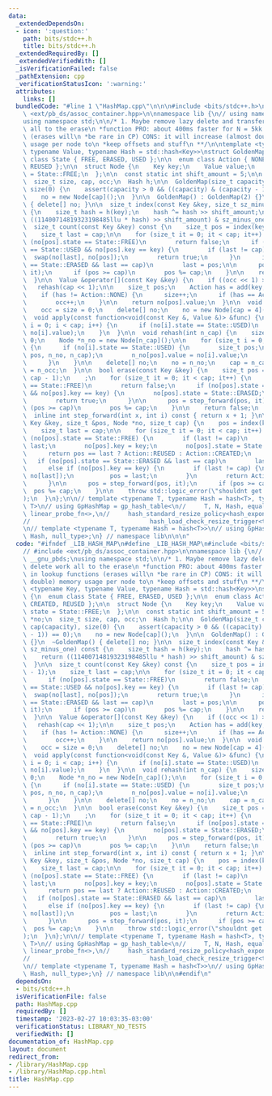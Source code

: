 ```yaml
---
data:
  _extendedDependsOn:
  - icon: ':question:'
    path: bits/stdc++.h
    title: bits/stdc++.h
  _extendedRequiredBy: []
  _extendedVerifiedWith: []
  _isVerificationFailed: false
  _pathExtension: cpp
  _verificationStatusIcon: ':warning:'
  attributes:
    links: []
  bundledCode: "#line 1 \"HashMap.cpp\"\n\n\n#include <bits/stdc++.h>\n// #include\
    \ <ext/pb_ds/assoc_container.hpp>\n\nnamespace lib {\n// using namespace __gnu_pbds;\n\
    using namespace std;\n\n/* 1. Maybe remove lazy delete and transfer delete work\
    \ all to the erase\n *function PRO: about 400ms faster for N = 5kk in lookup functions\
    \ (erases will\n *be rare in CP) CONS: it will increase (almost double) memory\
    \ usage per node to\n *keep offsets and stuff\n **/\n\ntemplate <typename Key,\
    \ typename Value, typename Hash = std::hash<Key>>\nstruct GoldenMap {\n  enum\
    \ class State { FREE, ERASED, USED };\n\n  enum class Action { NONE, CREATED,\
    \ REUSED };\n\n  struct Node {\n    Key key;\n    Value value;\n    State state\
    \ = State::FREE;\n  };\n\n  const static int shift_amount = 5;\n\n  Node *no;\n\
    \  size_t size, cap, occ;\n  Hash h;\n\n  GoldenMap(size_t capacity) : cap(capacity),\
    \ size(0) {\n    assert(capacity > 0 && ((capacity) & (capacity - 1)) == 0);\n\
    \    no = new Node[cap]();\n  }\n\n  GoldenMap() : GoldenMap(2) {}\n  ~GoldenMap()\
    \ { delete[] no; }\n\n  size_t index(const Key &key, size_t sz_minus_one) const\
    \ {\n    size_t hash = h(key);\n    hash ^= hash >> shift_amount;\n    return\
    \ ((11400714819323198485llu * hash) >> shift_amount) & sz_minus_one;\n  }\n\n\
    \  size_t count(const Key &key) const {\n    size_t pos = index(key, cap - 1);\n\
    \    size_t last = cap;\n\n    for (size_t it = 0; it < cap; it++) {\n      if\
    \ (no[pos].state == State::FREE)\n        return false;\n      if (no[pos].state\
    \ == State::USED && no[pos].key == key) {\n        if (last != cap)\n        \
    \  swap(no[last], no[pos]);\n        return true;\n      }\n      if (no[pos].state\
    \ == State::ERASED && last == cap)\n        last = pos;\n\n      pos = step_forward(pos,\
    \ it);\n      if (pos >= cap)\n        pos %= cap;\n    }\n\n    return false;\n\
    \  }\n\n  Value &operator[](const Key &key) {\n    if ((occ << 1) > cap)\n   \
    \   rehash(cap << 1);\n\n    size_t pos;\n    Action has = add(key, pos, no, cap);\n\
    \    if (has != Action::NONE) {\n      size++;\n      if (has == Action::CREATED)\n\
    \        occ++;\n    }\n\n    return no[pos].value;\n  }\n\n  void clear() {\n\
    \    occ = size = 0;\n    delete[] no;\n    no = new Node[cap = 4]();\n  }\n\n\
    \  void apply(const function<void(const Key &, Value &)> &func) {\n    for (size_t\
    \ i = 0; i < cap; i++) {\n      if (no[i].state == State::USED)\n        func(no[i].key,\
    \ no[i].value);\n    }\n  }\n\n  void rehash(int n_cap) {\n    size_t n_occ =\
    \ 0;\n    Node *n_no = new Node[n_cap]();\n\n    for (size_t i = 0; i < cap; i++)\
    \ {\n      if (no[i].state == State::USED) {\n        size_t pos;\n        add(no[i].key,\
    \ pos, n_no, n_cap);\n        n_no[pos].value = no[i].value;\n        n_occ++;\n\
    \      }\n    }\n\n    delete[] no;\n    no = n_no;\n    cap = n_cap;\n    occ\
    \ = n_occ;\n  }\n\n  bool erase(const Key &key) {\n    size_t pos = index(key,\
    \ cap - 1);\n    ;\n    for (size_t it = 0; it < cap; it++) {\n      if (no[pos].state\
    \ == State::FREE)\n        return false;\n      if (no[pos].state == State::USED\
    \ && no[pos].key == key) {\n        no[pos].state = State::ERASED;\n        size--;\n\
    \        return true;\n      }\n\n      pos = step_forward(pos, it);\n      if\
    \ (pos >= cap)\n        pos %= cap;\n    }\n\n    return false;\n  }\n\nprivate:\n\
    \  inline int step_forward(int x, int i) const { return x + 1; }\n\n  Action add(const\
    \ Key &key, size_t &pos, Node *no, size_t cap) {\n    pos = index(key, cap - 1);\n\
    \    size_t last = cap;\n\n    for (size_t it = 0; it < cap; it++) {\n      if\
    \ (no[pos].state == State::FREE) {\n        if (last != cap)\n          pos =\
    \ last;\n        no[pos].key = key;\n        no[pos].state = State::USED;\n  \
    \      return pos == last ? Action::REUSED : Action::CREATED;\n      }\n\n   \
    \   if (no[pos].state == State::ERASED && last == cap)\n        last = pos;\n\
    \      else if (no[pos].key == key) {\n        if (last != cap) {\n          swap(no[pos],\
    \ no[last]);\n          pos = last;\n        }\n        return Action::NONE;\n\
    \      }\n\n      pos = step_forward(pos, it);\n      if (pos >= cap)\n      \
    \  pos %= cap;\n    }\n\n    throw std::logic_error(\"shouldnt get here in add()\"\
    );\n  }\n};\n\n// template <typename T, typename Hash = hash<T>, typename N =\
    \ T>\n// using GpHashMap = gp_hash_table<\n//     T, N, Hash, equal_to<T>, direct_mask_range_hashing<T>,\
    \ linear_probe_fn<>,\n//     hash_standard_resize_policy<hash_exponential_size_policy<>,\n\
    //                                 hash_load_check_resize_trigger<true>, true>>;\n\
    \n// template <typename T, typename Hash = hash<T>>\n// using GpHashSet = GpHashMap<T,\
    \ Hash, null_type>;\n} // namespace lib\n\n\n"
  code: "#ifndef _LIB_HASH_MAP\n#define _LIB_HASH_MAP\n#include <bits/stdc++.h>\n\
    // #include <ext/pb_ds/assoc_container.hpp>\n\nnamespace lib {\n// using namespace\
    \ __gnu_pbds;\nusing namespace std;\n\n/* 1. Maybe remove lazy delete and transfer\
    \ delete work all to the erase\n *function PRO: about 400ms faster for N = 5kk\
    \ in lookup functions (erases will\n *be rare in CP) CONS: it will increase (almost\
    \ double) memory usage per node to\n *keep offsets and stuff\n **/\n\ntemplate\
    \ <typename Key, typename Value, typename Hash = std::hash<Key>>\nstruct GoldenMap\
    \ {\n  enum class State { FREE, ERASED, USED };\n\n  enum class Action { NONE,\
    \ CREATED, REUSED };\n\n  struct Node {\n    Key key;\n    Value value;\n    State\
    \ state = State::FREE;\n  };\n\n  const static int shift_amount = 5;\n\n  Node\
    \ *no;\n  size_t size, cap, occ;\n  Hash h;\n\n  GoldenMap(size_t capacity) :\
    \ cap(capacity), size(0) {\n    assert(capacity > 0 && ((capacity) & (capacity\
    \ - 1)) == 0);\n    no = new Node[cap]();\n  }\n\n  GoldenMap() : GoldenMap(2)\
    \ {}\n  ~GoldenMap() { delete[] no; }\n\n  size_t index(const Key &key, size_t\
    \ sz_minus_one) const {\n    size_t hash = h(key);\n    hash ^= hash >> shift_amount;\n\
    \    return ((11400714819323198485llu * hash) >> shift_amount) & sz_minus_one;\n\
    \  }\n\n  size_t count(const Key &key) const {\n    size_t pos = index(key, cap\
    \ - 1);\n    size_t last = cap;\n\n    for (size_t it = 0; it < cap; it++) {\n\
    \      if (no[pos].state == State::FREE)\n        return false;\n      if (no[pos].state\
    \ == State::USED && no[pos].key == key) {\n        if (last != cap)\n        \
    \  swap(no[last], no[pos]);\n        return true;\n      }\n      if (no[pos].state\
    \ == State::ERASED && last == cap)\n        last = pos;\n\n      pos = step_forward(pos,\
    \ it);\n      if (pos >= cap)\n        pos %= cap;\n    }\n\n    return false;\n\
    \  }\n\n  Value &operator[](const Key &key) {\n    if ((occ << 1) > cap)\n   \
    \   rehash(cap << 1);\n\n    size_t pos;\n    Action has = add(key, pos, no, cap);\n\
    \    if (has != Action::NONE) {\n      size++;\n      if (has == Action::CREATED)\n\
    \        occ++;\n    }\n\n    return no[pos].value;\n  }\n\n  void clear() {\n\
    \    occ = size = 0;\n    delete[] no;\n    no = new Node[cap = 4]();\n  }\n\n\
    \  void apply(const function<void(const Key &, Value &)> &func) {\n    for (size_t\
    \ i = 0; i < cap; i++) {\n      if (no[i].state == State::USED)\n        func(no[i].key,\
    \ no[i].value);\n    }\n  }\n\n  void rehash(int n_cap) {\n    size_t n_occ =\
    \ 0;\n    Node *n_no = new Node[n_cap]();\n\n    for (size_t i = 0; i < cap; i++)\
    \ {\n      if (no[i].state == State::USED) {\n        size_t pos;\n        add(no[i].key,\
    \ pos, n_no, n_cap);\n        n_no[pos].value = no[i].value;\n        n_occ++;\n\
    \      }\n    }\n\n    delete[] no;\n    no = n_no;\n    cap = n_cap;\n    occ\
    \ = n_occ;\n  }\n\n  bool erase(const Key &key) {\n    size_t pos = index(key,\
    \ cap - 1);\n    ;\n    for (size_t it = 0; it < cap; it++) {\n      if (no[pos].state\
    \ == State::FREE)\n        return false;\n      if (no[pos].state == State::USED\
    \ && no[pos].key == key) {\n        no[pos].state = State::ERASED;\n        size--;\n\
    \        return true;\n      }\n\n      pos = step_forward(pos, it);\n      if\
    \ (pos >= cap)\n        pos %= cap;\n    }\n\n    return false;\n  }\n\nprivate:\n\
    \  inline int step_forward(int x, int i) const { return x + 1; }\n\n  Action add(const\
    \ Key &key, size_t &pos, Node *no, size_t cap) {\n    pos = index(key, cap - 1);\n\
    \    size_t last = cap;\n\n    for (size_t it = 0; it < cap; it++) {\n      if\
    \ (no[pos].state == State::FREE) {\n        if (last != cap)\n          pos =\
    \ last;\n        no[pos].key = key;\n        no[pos].state = State::USED;\n  \
    \      return pos == last ? Action::REUSED : Action::CREATED;\n      }\n\n   \
    \   if (no[pos].state == State::ERASED && last == cap)\n        last = pos;\n\
    \      else if (no[pos].key == key) {\n        if (last != cap) {\n          swap(no[pos],\
    \ no[last]);\n          pos = last;\n        }\n        return Action::NONE;\n\
    \      }\n\n      pos = step_forward(pos, it);\n      if (pos >= cap)\n      \
    \  pos %= cap;\n    }\n\n    throw std::logic_error(\"shouldnt get here in add()\"\
    );\n  }\n};\n\n// template <typename T, typename Hash = hash<T>, typename N =\
    \ T>\n// using GpHashMap = gp_hash_table<\n//     T, N, Hash, equal_to<T>, direct_mask_range_hashing<T>,\
    \ linear_probe_fn<>,\n//     hash_standard_resize_policy<hash_exponential_size_policy<>,\n\
    //                                 hash_load_check_resize_trigger<true>, true>>;\n\
    \n// template <typename T, typename Hash = hash<T>>\n// using GpHashSet = GpHashMap<T,\
    \ Hash, null_type>;\n} // namespace lib\n\n#endif\n"
  dependsOn:
  - bits/stdc++.h
  isVerificationFile: false
  path: HashMap.cpp
  requiredBy: []
  timestamp: '2023-02-27 10:03:35-03:00'
  verificationStatus: LIBRARY_NO_TESTS
  verifiedWith: []
documentation_of: HashMap.cpp
layout: document
redirect_from:
- /library/HashMap.cpp
- /library/HashMap.cpp.html
title: HashMap.cpp
---
```

